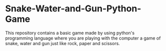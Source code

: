 # Snake-Water-and-Gun-Python-Game
This repository contains a basic game made by using python's programming language where you are playing with the computer a game of snake, water and gun just like rock, paper and scissors.
